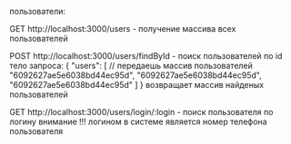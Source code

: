 пользователи:

GET http://localhost:3000/users - получение массива всех пользователей

POST http://localhost:3000/users/findById - поиск пользователей по id
тело запроса:
{
  "users": [ // передаешь массив пользователей
    "6092627ae5e6038bd44ec95d",
    "6092627ae5e6038bd44ec95d",
    "6092627ae5e6038bd44ec95d"
  ]
}
возвращает массив найденых пользователей


GET http://localhost:3000/users/login/:login - поиск пользователя по логину
внимание !!!
логином в системе является номер телефона пользователя